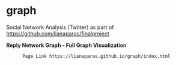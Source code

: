# graph

Social Network Analysis (Twitter) as part of https://github.com/lianaparas/finalproject

<b>Reply Network Graph - Full Graph Visualization</b>


          Page Link https://lianaparas.github.io/graph/index.html
